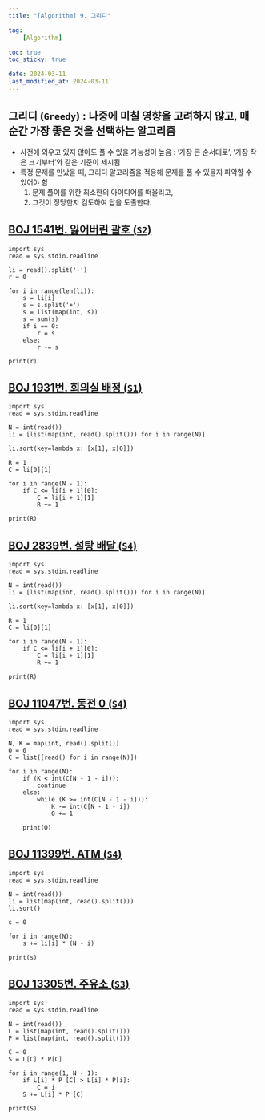 ```yaml
---
title: "[Algorithm] 9. 그리디"

tag:
    [Algorithm]

toc: true
toc_sticky: true

date: 2024-03-11
last_modified_at: 2024-03-11
---
```


## 그리디 (```Greedy```) : 나중에 미칠 영향을 고려하지 않고, 매 순간 가장 좋은 것을 선택하는 알고리즘

- 사전에 외우고 있지 않아도 풀 수 있을 가능성이 높음 : ‘가장 큰 순서대로’, ‘가장 작은 크기부터’와 같은 기준이 제시됨
- 특정 문제를 만났을 때, 그리디 알고리즘을 적용해 문제를 풀 수 있을지 파악할 수 있어야 함
  1. 문제 풀이를 위한 최소한의 아이디어를 떠올리고,
  2. 그것이 정당한지 검토하여 답을 도출한다.

## <a href="https://www.acmicpc.net/problem/1541">BOJ 1541번. 잃어버린 괄호 (```S2```)</a>

```
import sys
read = sys.stdin.readline

li = read().split('-')
r = 0

for i in range(len(li)):
    s = li[i]
    s = s.split('+')
    s = list(map(int, s))
    s = sum(s)
    if i == 0:
        r = s
    else:
        r -= s

print(r)
```

## <a href="https://www.acmicpc.net/problem/1931">BOJ 1931번. 회의실 배정 (```S1```)</a>

```
import sys
read = sys.stdin.readline

N = int(read())
li = [list(map(int, read().split())) for i in range(N)]

li.sort(key=lambda x: [x[1], x[0]])

R = 1
C = li[0][1]

for i in range(N - 1):
    if C <= li[i + 1][0]:
        C = li[i + 1][1]
        R += 1

print(R)
```

## <a href="https://www.acmicpc.net/problem/2839">BOJ 2839번. 설탕 배달 (```S4```)</a>

```
import sys
read = sys.stdin.readline

N = int(read())
li = [list(map(int, read().split())) for i in range(N)]

li.sort(key=lambda x: [x[1], x[0]])

R = 1
C = li[0][1]

for i in range(N - 1):
    if C <= li[i + 1][0]:
        C = li[i + 1][1]
        R += 1

print(R)
```

## <a href="https://www.acmicpc.net/problem/11047">BOJ 11047번. 동전 0 (```S4```)</a>

```
import sys
read = sys.stdin.readline

N, K = map(int, read().split())
O = 0
C = list([read() for i in range(N)])

for i in range(N):
    if (K < int(C[N - 1 - i])):
        continue
    else:
        while (K >= int(C[N - 1 - i])):
            K -= int(C[N - 1 - i])
            O += 1

    print(O)
```

## <a href="https://www.acmicpc.net/problem/11399">BOJ 11399번. ATM (```S4```)</a>

```
import sys
read = sys.stdin.readline

N = int(read())
li = list(map(int, read().split()))
li.sort()

s = 0

for i in range(N):
    s += li[i] * (N - i)

print(s)
```

## <a href="https://www.acmicpc.net/problem/13305">BOJ 13305번. 주유소 (```S3```)</a>

```
import sys
read = sys.stdin.readline

N = int(read())
L = list(map(int, read().split()))
P = list(map(int, read().split()))

C = 0
S = L[C] * P[C]

for i in range(1, N - 1):
    if L[i] * P [C] > L[i] * P[i]:
        C = i
    S += L[i] * P [C]

print(S)
```
